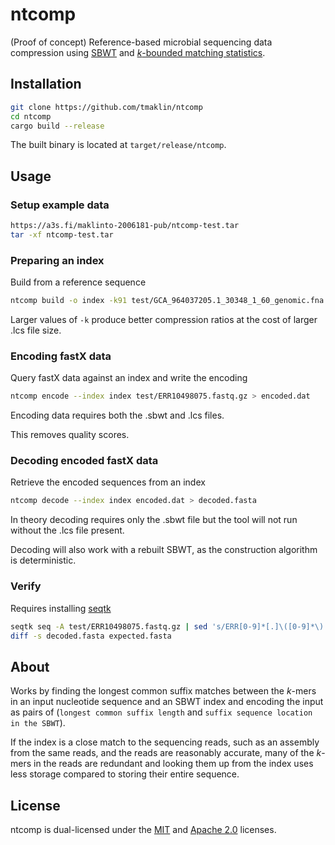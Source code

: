 # ntcomp
(Proof of concept) Reference-based microbial sequencing data compression using [SBWT](https://docs.rs/sbwt) and [_k_-bounded matching statistics](https://www.biorxiv.org/content/10.1101/2024.02.19.580943v1).

## Installation
``` sh
git clone https://github.com/tmaklin/ntcomp
cd ntcomp
cargo build --release
```
The built binary is located at `target/release/ntcomp`.

## Usage
### Setup example data
``` sh
https://a3s.fi/maklinto-2006181-pub/ntcomp-test.tar
tar -xf ntcomp-test.tar
```

### Preparing an index
Build from a reference sequence
``` sh
ntcomp build -o index -k91 test/GCA_964037205.1_30348_1_60_genomic.fna.gz
```

Larger values of `-k` produce better compression ratios at the cost of larger .lcs file size.

### Encoding fastX data
Query fastX data against an index and write the encoding
``` sh
ntcomp encode --index index test/ERR10498075.fastq.gz > encoded.dat
```

Encoding data requires both the .sbwt and .lcs files.

This removes quality scores.

### Decoding encoded fastX data
Retrieve the encoded sequences from an index

``` sh
ntcomp decode --index index encoded.dat > decoded.fasta
```

In theory decoding requires only the .sbwt file but the tool will not run without the .lcs file present.

Decoding will also work with a rebuilt SBWT, as the construction algorithm is deterministic.

### Verify
Requires installing [seqtk](https://github.com/lh3/seqtk)
``` sh
seqtk seq -A test/ERR10498075.fastq.gz | sed 's/ERR[0-9]*[.]\([0-9]*\).*$/seq.\1/g' > expected.fasta
diff -s decoded.fasta expected.fasta
```

## About
Works by finding the longest common suffix matches between the _k_-mers in an input nucleotide sequence and an SBWT index and encoding the input as pairs of (`longest common suffix length` and `suffix sequence location in the SBWT`).

If the index is a close match to the sequencing reads, such as an assembly from the same reads, and the reads are reasonably accurate, many of the _k_-mers in the reads are redundant and looking them up from the index uses less storage compared to storing their entire sequence.

## License
ntcomp is dual-licensed under the [MIT](LICENSE-MIT) and [Apache 2.0](LICENSE-APACHE) licenses.


